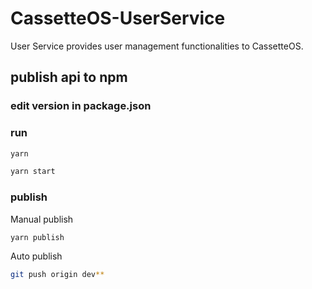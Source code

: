 # CassetteOS-UserService

User Service provides user management functionalities to CassetteOS.



## publish api to npm

### edit version in package.json

### run
```bash
yarn

yarn start
```

### publish

Manual publish
```bash
yarn publish
```

Auto publish
```bash 
git push origin dev**
```